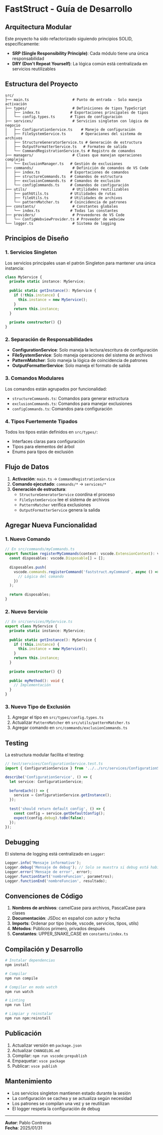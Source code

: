 # FastStruct - Guía de Desarrollo

## Arquitectura Modular

Este proyecto ha sido refactorizado siguiendo principios SOLID, específicamente:
- **SRP (Single Responsibility Principle)**: Cada módulo tiene una única responsabilidad
- **DRY (Don't Repeat Yourself)**: La lógica común está centralizada en servicios reutilizables

## Estructura del Proyecto

```
src/
├── main.ts                    # Punto de entrada - Solo maneja activación
├── types/                     # Definiciones de tipos TypeScript
│   ├── index.ts              # Exportaciones principales de tipos
│   └── config.types.ts       # Tipos de configuración
├── services/                  # Servicios singleton con lógica de negocio
│   ├── ConfigurationService.ts    # Manejo de configuración
│   ├── FileSystemService.ts       # Operaciones del sistema de archivos
│   ├── StructureGeneratorService.ts # Generación de estructura
│   ├── OutputFormatterService.ts   # Formateo de salida
│   └── CommandRegistrationService.ts # Registro de comandos
├── managers/                  # Clases que manejan operaciones complejas
│   └── ExclusionManager.ts   # Gestión de exclusiones
├── commands/                  # Definición de comandos de VS Code
│   ├── index.ts              # Exportaciones de comandos
│   ├── structureCommands.ts  # Comandos de estructura
│   ├── exclusionCommands.ts  # Comandos de exclusión
│   └── configCommands.ts     # Comandos de configuración
├── utils/                     # Utilidades reutilizables
│   ├── pathUtils.ts          # Utilidades de rutas
│   ├── fileUtils.ts          # Utilidades de archivos
│   └── patternMatcher.ts     # Coincidencia de patrones
├── constants/                 # Constantes globales
│   └── index.ts              # Todas las constantes
├── providers/                 # Proveedores de VS Code
│   └── ConfigWebviewProvider.ts # Proveedor de webview
└── logger.ts                  # Sistema de logging
```

## Principios de Diseño

### 1. Servicios Singleton

Los servicios principales usan el patrón Singleton para mantener una única instancia:

```typescript
class MyService {
  private static instance: MyService;
  
  public static getInstance(): MyService {
    if (!this.instance) {
      this.instance = new MyService();
    }
    return this.instance;
  }
  
  private constructor() {}
}
```

### 2. Separación de Responsabilidades

- **ConfigurationService**: Solo maneja la lectura/escritura de configuración
- **FileSystemService**: Solo maneja operaciones del sistema de archivos
- **PatternMatcher**: Solo maneja la lógica de coincidencia de patrones
- **OutputFormatterService**: Solo maneja el formato de salida

### 3. Comandos Modulares

Los comandos están agrupados por funcionalidad:
- `structureCommands.ts`: Comandos para generar estructura
- `exclusionCommands.ts`: Comandos para manejar exclusiones
- `configCommands.ts`: Comandos para configuración

### 4. Tipos Fuertemente Tipados

Todos los tipos están definidos en `src/types/`:
- Interfaces claras para configuración
- Tipos para elementos del árbol
- Enums para tipos de exclusión

## Flujo de Datos

1. **Activación**: `main.ts` → `CommandRegistrationService`
2. **Comando ejecutado**: `commands/*` → `services/*`
3. **Generación de estructura**:
   - `StructureGeneratorService` coordina el proceso
   - `FileSystemService` lee el sistema de archivos
   - `PatternMatcher` verifica exclusiones
   - `OutputFormatterService` genera la salida

## Agregar Nueva Funcionalidad

### 1. Nuevo Comando

```typescript
// En src/commands/myCommands.ts
export function registerMyCommands(context: vscode.ExtensionContext): vscode.Disposable[] {
  const disposables: vscode.Disposable[] = [];
  
  disposables.push(
    vscode.commands.registerCommand('faststruct.myCommand', async () => {
      // Lógica del comando
    })
  );
  
  return disposables;
}
```

### 2. Nuevo Servicio

```typescript
// En src/services/MyService.ts
export class MyService {
  private static instance: MyService;
  
  public static getInstance(): MyService {
    if (!this.instance) {
      this.instance = new MyService();
    }
    return this.instance;
  }
  
  private constructor() {}
  
  public myMethod(): void {
    // Implementación
  }
}
```

### 3. Nuevo Tipo de Exclusión

1. Agregar el tipo en `src/types/config.types.ts`
2. Actualizar `PatternMatcher` en `src/utils/patternMatcher.ts`
3. Agregar comando en `src/commands/exclusionCommands.ts`

## Testing

La estructura modular facilita el testing:

```typescript
// test/services/ConfigurationService.test.ts
import { ConfigurationService } from '../../src/services/ConfigurationService';

describe('ConfigurationService', () => {
  let service: ConfigurationService;
  
  beforeEach(() => {
    service = ConfigurationService.getInstance();
  });
  
  test('should return default config', () => {
    const config = service.getDefaultConfig();
    expect(config.debug).toBe(false);
  });
});
```

## Debugging

El sistema de logging está centralizado en `Logger`:

```typescript
Logger.info('Mensaje informativo');
Logger.debug('Mensaje de debug'); // Solo se muestra si debug está habilitado
Logger.error('Mensaje de error', error);
Logger.functionStart('nombreFuncion', parametros);
Logger.functionEnd('nombreFuncion', resultado);
```

## Convenciones de Código

1. **Nombres de archivos**: camelCase para archivos, PascalCase para clases
2. **Documentación**: JSDoc en español con autor y fecha
3. **Imports**: Ordenar por tipo (node, vscode, servicios, tipos, utils)
4. **Métodos**: Públicos primero, privados después
5. **Constantes**: UPPER_SNAKE_CASE en `constants/index.ts`

## Compilación y Desarrollo

```bash
# Instalar dependencias
npm install

# Compilar
npm run compile

# Compilar en modo watch
npm run watch

# Linting
npm run lint

# Limpiar y reinstalar
npm run npm:reinstall
```

## Publicación

1. Actualizar versión en `package.json`
2. Actualizar `CHANGELOG.md`
3. Compilar: `npm run vscode:prepublish`
4. Empaquetar: `vsce package`
5. Publicar: `vsce publish`

## Mantenimiento

- Los servicios singleton mantienen estado durante la sesión
- La configuración se cachea y se actualiza según necesidad
- Los patrones se compilan una vez y se reutilizan
- El logger respeta la configuración de debug

---

**Autor**: Pablo Contreras  
**Fecha**: 2025/01/31